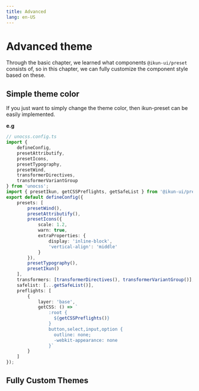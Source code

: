 ```yaml
---
title: Advanced
lang: en-US
---
```


# Advanced theme

Through the basic chapter, we learned what components `@ikun-ui/preset` consists of,
so in this chapter, we can fully customize the component style based on these.

## Simple theme color

If you just want to simply change the theme color, then ikun-preset can be easily implemented.

**e.g**

```typescript jsx
// unocss.config.ts
import {
	defineConfig,
	presetAttributify,
	presetIcons,
	presetTypography,
	presetWind,
	transformerDirectives,
	transformerVariantGroup
} from 'unocss';
import { presetIkun, getCSSPreflights, getSafeList } from '@ikun-ui/preset';
export default defineConfig({
	presets: [
		presetWind(),
		presetAttributify(),
		presetIcons({
			scale: 1.2,
			warn: true,
			extraProperties: {
				display: 'inline-block',
				'vertical-align': 'middle'
			}
		}),
		presetTypography(),
		presetIkun()
	],
	transformers: [transformerDirectives(), transformerVariantGroup()],
	safelist: [...getSafeList()],
	preflights: [
		{
			layer: 'base',
			getCSS: () => `
                :root {
                  ${getCSSPreflights()}
                }
                button,select,input,option {
                  outline: none;
                  -webkit-appearance: none
                }`
		}
	]
});
```

## Fully Custom Themes
